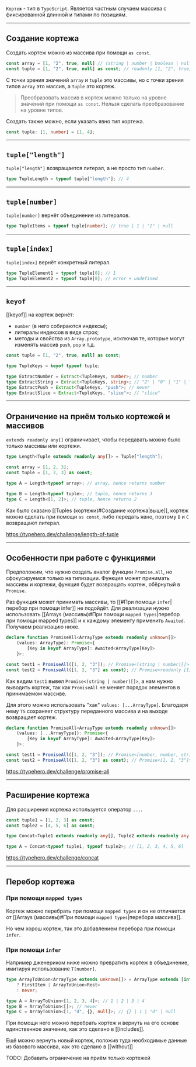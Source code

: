
`Кортеж` - тип в `TypeScript`. Является частным случаем массива с фиксированной длинной и типами по позициям. 

---
## Создание кортежа

Создать кортеж можно из массива при помощи `as const`.

```ts
const array = [1, "2", true, null] // (string | number | boolean | null)[]
const tuple = [1, "2", true, null] as const; // readonly [1, "2", true, null]
```

С точки зрения значений `array` и `tuple` это массивы, но с точки зрения типов `array` это массив, а `tuple` это кортеж.

> Преобразовать массив в кортеж можно только на уровне значений при помощи `as const`. Нельзя сделать преобразование на уровне типов.

Создать также можно, если указать явно тип кортежа.

```ts
const tuple: [1, number] = [1, 4];
```

---
## `tuple["length"]`

`tuple["length"]` возвращается литерал, а не просто тип `number`.

```ts
type TupleLength = typeof tuple["length"]; // 4
```

---
## `tuple[number]`

`tuple[number]` вернёт объединение из литералов.

```ts
type TupleItems = typeof tuple[number]; // true | 1 | "2" | null
```

---
## `tuple[index]`

`tuple[index]` вернёт конкретный литерал.

```ts
type TupleElement1 = typeof tuple[0]; // 1
type TupleElement2 = typeof tuple[8]; // error + undefined
```

---
## `keyof`

[[keyof]] на кортеж вернёт:

- `number` (в него собираются индексы);
- литералы индексов в виде строк;
- методы и свойства из `Array.prototype`, исключая те, которые могут изменять массив `push`, `pop` и т.д.

```ts
const tuple = [1, "2", true, null] as const;

type TupleKeys = keyof typeof tuple;

type ExtractNumber = Extract<TupleKeys, number>; // number
type ExtractString = Extract<TupleKeys, string>; // "2" | "0" | "1" | "3" | "length" | "toString" | ...
type ExtractPush = Extract<TupleKeys, "push">; // never
type ExtractSlice = Extract<TupleKeys, "slice">; // "slice"
```

---
## Ограничение на приём только кортежей и массивов

`extends readonly any[]` ограничивает, чтобы передавать можно было только массивы или кортежи.

```ts
type Length<Tuple extends readonly any[]> = Tuple["length"];

const array = [1, 2, 3];
const tuple = [1, 2, 3] as const;

type A = Length<typeof array>; // array, hence returns number

type B = Length<typeof tuple>; // tuple, hence returns 3
type C = Length<[1, 2]>; // tuple, hence returns 2
```

Как было сказано [[Tuples (кортежи)#Создание кортежа|выше]], кортеж можно сделать при помощи `as const`, либо передать явно, поэтому `B` и `C` возвращают литерал.

https://typehero.dev/challenge/length-of-tuple

---
## Особенности при работе с функциями

Предположим, что нужно создать аналог функции `Promise.all`, но сфокусируемся только на типизации. Функция может принимать массивы и кортежи, функция будет возвращать кортеж, обёрнутый в `Promise`.

Раз функция может принимать массивы, то [[#При помощи `infer`|перебор при помощи infer]] не подойдёт. Для реализации нужно использовать [[Arrays (массивы)#При помощи `mapped types`|перебор при помощи mapped types]] и к каждому элементу применить `Awaited`. Получаем реализацию ниже.

```ts
declare function PromiseAll<ArrayType extends readonly unknown[]>
	(values: ArrayType): Promise<{
		[Key in keyof ArrayType]: Awaited<ArrayType[Key]>
	}>;

const test1 = PromiseAll([1, 2, "3"]); // Promise<(string | number)[]>
const test2 = PromiseAll([1, 2, "3"] as const); // Promise<readonly [1, 2, "3"]>
```

Как видим `test1` вывел `Promise<(string | number)[]>`, а нам нужно выводить кортеж, так как `PromiseAll` не меняет порядок элементов в принимаемом массиве.

Для этого можно использовать "хак" `values: [...ArrayType]`. Благодаря нему `TS` сохраняет структуру переданного массива и на выходе возвращает кортеж.

```ts
declare function PromiseAll<ArrayType extends readonly unknown[]>
	(values: [...ArrayType]): Promise<{
		[Key in keyof ArrayType]: Awaited<ArrayType[Key]>
	}>;

const test1 = PromiseAll([1, 2, "3"]); // Promise<[number, number, string]>
const test2 = PromiseAll([1, 2, "3"] as const); // Promise<[1, 2, "3"]>
```

https://typehero.dev/challenge/promise-all

---
## Расширение кортежа

Для расширения кортежа используется оператор `...`.

```ts
const tuple1 = [1, 2, 3] as const;
const tuple2 = [4, 5, 6] as const;

type Concat<Tuple1 extends readonly any[], Tuple2 extends readonly any[]> = [...Tuple1, ...Tuple2];

type A = Concat<typeof tuple1, typeof tuple2>; // [1, 2, 3, 4, 5, 6]
```

https://typehero.dev/challenge/concat

---
## Перебор кортежа

### При помощи `mapped types`

Кортеж можно перебрать при помощи `mapped types` и он не отличается от [[Arrays (массивы)#При помощи `mapped types`|перебора массива]].

Но чем хорош кортеж, так это добавлением перебора при помощи `infer`.
### При помощи `infer`

Например дженериком ниже можно превратить кортеж в объединение, имитируя использование `T[number]`.

```ts
type ArrayToUnion<ArrayType extends unknown[]> = ArrayType extends [infer FirstItem, ...infer Rest]
    ? FirstItem | ArrayToUnion<Rest>
    : never;

type A = ArrayToUnion<[1, 2, 3, 4]>; // 1 | 2 | 3 | 4
type B = ArrayToUnion<[]>; // never
type C = ArrayToUnion<[1, "d", {}, null]>; // {} | 1 | "d" | null
```

При помощи него можно перебрать кортеж и вернуть на его основе единственное значение, как это сделано в [[includes]].

Ещё можно вернуть новый кортеж, положив туда необходимые данные из базового массива, как это сделано в [[without]]


TODO: Добавить ограничение на приём только кортежей